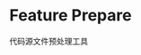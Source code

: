 <!-- This file is dynamically generated. please edit in __readme__ -->

# Feature Prepare

代码源文件预处理工具
